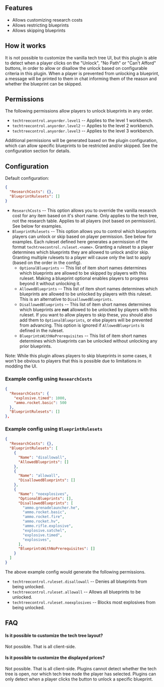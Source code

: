 ## Features

- Allows customizing research costs
- Allows restricting blueprints
- Allows skipping blueprints

## How it works

It is not possible to customize the vanilla tech tree UI, but this plugin is able to detect when a player clicks on the "Unlock", "No Path" or "Can't Afford" buttons, in order to allow or disallow the unlock based on configurable criteria in this plugin. When a player is prevented from unlocking a blueprint, a message will be printed to them in chat informing them of the reason and whether the blueprint can be skipped.

## Permissions

The following permissions allow players to unlock blueprints in any order.

- `techtreecontrol.anyorder.level1` -- Applies to the level 1 workbench.
- `techtreecontrol.anyorder.level2` -- Applies to the level 2 workbench.
- `techtreecontrol.anyorder.level3` -- Applies to the level 3 workbench.

Additional permissions will be generated based on the plugin configuration, which can allow specific blueprints to be restricted and/or skipped. See the configuration section for details.

## Configuration

Default configuration:

```json
{
  "ResearchCosts": {},
  "BlueprintRulesets": []
}
```

- `ResearchCosts` -- This option allows you to override the vanilla research cost for any item based on it's short name. Only applies to the tech tree, not the research table. Applies to all players (not based on permission). See below for examples.
- `BlueprintRulesets` -- This option allows you to control which blueprints players can unlock or skip based on player permission. See below for examples. Each ruleset defined here generates a permission of the format `techtreecontrol.ruleset.<name>`. Granting a ruleset to a player determines which blueprints they are allowed to unlock and/or skip. Granting multiple rulesets to a player will cause only the last to apply (based on the order in the config).
  - `OptionalBlueprints` -- This list of item short names determines which blueprints are allowed to be skipped by players with this ruleset. Making a blueprint optional enables players to progress beyond it without unlocking it.
  - `AllowedBlueprints` -- This list of item short names determines which blueprints are allowed to be unlocked by players with this ruleset. This is an alternative to `DisallowedBlueprints`.
  - `DisallowedBlueprints` -- This list of item short names determines which blueprints are **not** allowed to be unlocked by players with this ruleset. If you want to allow players to skip these, you should also add them to `OptionalBlueprints`, or else players will be prevented from advancing. This option is ignored if `AllowedBlueprints` is defined in the ruleset.
  - `BlueprintsWithNoPrerequisites` -- This list of item short names determines which blueprints can be unlocked without unlocking any prior blueprints.

Note: While this plugin allows players to skip blueprints in some cases, it won't be obvious to players that this is possible due to limitations in modding the UI.

### Example config using `ResearchCosts`

```json
{
  "ResearchCosts": {
    "explosive.timed": 1000,
    "ammo.rocket.basic": 500
  },
  "BlueprintRulesets": []
},
```

### Example config using `BlueprintRulesets`

```json
{
  "ResearchCosts": {},
  "BlueprintRulesets": [
    {
      "Name": "disallowall",
      "AllowedBlueprints": []
    },
    {
      "Name": "allowall",
      "DisallowedBlueprints": []
    },
    {
      "Name": "noexplosives",
      "OptionalBlueprints": [],
      "DisallowedBlueprints": [
        "ammo.grenadelauncher.he",
        "ammo.rocket.basic",
        "ammo.rocket.fire",
        "ammo.rocket.hv",
        "ammo.rifle.explosive",
        "explosive.satchel",
        "explosive.timed",
        "explosives",
      ],
      "BlueprintsWithNoPrerequisites": []
    }
  ]
}
```

The above example config would generate the following permissions.
- `techtreecontrol.ruleset.disallowall` -- Denies all blueprints from being unlocked.
- `techtreecontrol.ruleset.allowall` -- Allows all blueprints to be unlocked.
- `techtreecontrol.ruleset.noexplosives` -- Blocks most explosives from being unlocked.

## FAQ

#### Is it possible to customize the tech tree layout?

Not possible. That is all client-side.

#### Is it possible to customize the displayed prices?

Not possible. That is all client-side. Plugins cannot detect whether the tech tree is open, nor which tech tree node the player has selected. Plugins can only detect when a player clicks the button to unlock a specific blueprint.
